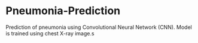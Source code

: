 # Pneumonia-Prediction
Prediction of pneumonia using Convolutional Neural Network (CNN). Model is trained using chest X-ray image.s
